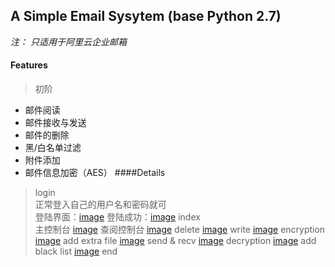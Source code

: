 ## A Simple Email Sysytem (base Python 2.7)
*注： 只适用于阿里云企业邮箱*
#### Features
> 初阶
  * 邮件阅读
  * 邮件接收与发送
  * 邮件的删除
  * 黑/白名单过滤
  * 附件添加
  * 邮件信息加密（AES）
####Details
> login  
  正常登入自己的用户名和密码就可  
  登陆界面：[image](https://github.com/JX-Wang/Email_Sys/tree/master/SmtpEmailSys/Demo/login.png)
  登陆成功：[image](https://github.com/JX-Wang/Email_Sys/tree/master/SmtpEmailSys/Demo/login_success.png)
> index  
  主控制台
  [image](https://github.com/JX-Wang/Email_Sys/tree/master/SmtpEmailSys/Demo/index.png)
> 查阅控制台
  [image](https://github.com/JX-Wang/Email_Sys/tree/master/SmtpEmailSys/Demo/index.png)
> delete
  [image](https://github.com/JX-Wang/Email_Sys/tree/master/SmtpEmailSys/Demo/index.png)
> write
  [image](https://github.com/JX-Wang/Email_Sys/tree/master/SmtpEmailSys/Demo/index.png)
> encryption
  [image](https://github.com/JX-Wang/Email_Sys/tree/master/SmtpEmailSys/Demo/index.png)
> add extra file
  [image](https://github.com/JX-Wang/Email_Sys/tree/master/SmtpEmailSys/Demo/index.png)
> send & recv
  [image](https://github.com/JX-Wang/Email_Sys/tree/master/SmtpEmailSys/Demo/index.png)
> decryption
  [image](https://github.com/JX-Wang/Email_Sys/tree/master/SmtpEmailSys/Demo/index.png)
> add black list
  [image](https://github.com/JX-Wang/Email_Sys/tree/master/SmtpEmailSys/Demo/index.png)
> end

  
